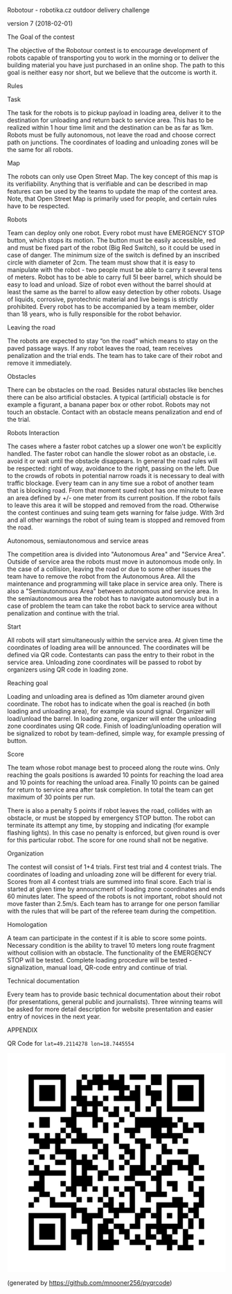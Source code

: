 Robotour - robotika.cz outdoor delivery challenge

version 7 (2018-02-01)

The Goal of the contest

The objective of the Robotour contest is to encourage development of robots
capable of transporting you to work in the morning or to deliver the building
material you have just purchased in an online shop. The path to this goal is
neither easy nor short, but we believe that the outcome is worth it.

Rules

Task

The task for the robots is to pickup payload in loading area, deliver it to
the destination for unloading and return back to service area. This has to be
realized within 1 hour time limit and the destination can be
as far as 1km. Robots must be fully autonomous, not leave the road
and choose correct path on junctions. The coordinates of loading and unloading zones will
be the same for all robots.

Map

The robots can only use Open Street Map. The key concept of this map is its
verifiability.  Anything that is verifiable and can be described in map features
can be used by the teams to update the map of the contest area. Note, that Open
Street Map is primarily used for people, and certain rules have to be
respected.

Robots

Team can deploy only one robot. Every robot must have EMERGENCY STOP button,
which stops its motion. The button must be easily accessible, red and must be
fixed part of the robot (Big Red Switch), so it could be used in case of
danger. The minimum size of the switch is defined by an inscribed circle with
diameter of 2cm.
The team must show that it is easy to manipulate with the
robot - two people must be able to carry it several tens of meters.
Robot has to be able to carry full 5l beer barrel, which
should be easy to load and unload.
Size of robot even without the barrel should at least the same as the barrel
to allow easy detection by other robots.
Usage of liquids, corrosive, pyrotechnic material and live beings is strictly
prohibited.
Every robot has to be accompanied by a team member, older than 18 years,
who is fully responsible for the robot behavior.

Leaving the road

The robots are expected to stay “on the road” which means to stay on the paved
passage ways. If any robot leaves the road, team receives penalization and the trial ends.
The team has to take care of their robot and remove it immediately.

Obstacles

There can be obstacles on the road. Besides natural obstacles like benches
there can be also artificial obstacles. A typical (artificial) obstacle is for example a
figurant, a banana paper box or other robot. Robots may not touch an obstacle.
Contact with an obstacle means penalization and end of the trial.

Robots Interaction

The cases where a faster robot catches up a slower one won't be explicitly
handled. The faster robot can handle the slower robot as an obstacle, i.e.
avoid it or wait until the obstacle disappears. In general the road rules
will be respected: right of way, avoidance to the right, passing on the left.
Due to the crowds of robots in potential narrow roads it is necessary to deal
with traffic blockage. Every team can in any time sue a robot of another team
that is blocking road. From that moment sued robot has one minute to leave an
area defined by +/- one meter from its current position. If the robot fails to
leave this area it will be stopped and removed from the road. Otherwise the
contest continues and suing team gets warning for false judge. With 3rd and all
other warnings the robot of suing team is stopped and removed from the road.


Autonomous, semiautonomous and service areas

The competition area is divided into "Autonomous Area" and "Service Area".
Outside of service area the robots must move in autonomous mode only.
In the case of a collision, leaving the road or due to some other issues the
team have to remove the robot from the Autonomous Area.
All the maintenance and programming will take place in service area only.
There is also a "Semiautonomous Area" between autonomous and
service area. In the semiautonomous area the robot has to navigate autonomously
but in a case of problem the team can take the robot back to service area without
penalization and continue with the trial.

Start

All robots will start simultaneously within the service
area. At given time the coordinates of loading area will be announced.
The coordinates will be defined via QR code. Contestants can pass the
entry to their robot in the service area. Unloading zone coordinates
will be passed to robot by organizers using QR code in loading zone.

Reaching goal

Loading and unloading area is defined as 10m diameter around given coordinate.
The robot has to indicate when the goal is reached (in both loading and
unloading area), for example via sound signal. Organizer will load/unload the barrel.
In loading zone, organizer will enter the unloading zone coordinates using QR code.
Finish of loading/unloading operation will be signalized to robot by team-defined, simple way, for example pressing of button.

Score

The team whose robot manage best to proceed along the route wins. Only reaching
the goals positions is awarded 10 points for reaching the load area and 10 points
for reaching the unload area. Finally 10 points can be gained for return to
service area after task completion. In total the team can get maximum of 30 points
per run.

There is also a penalty 5 points if robot leaves the road, collides with an obstacle,
or must be stopped by emergency STOP button. The robot can terminate its attempt
any time, by stopping and indicating (for example flashing lights).
In this case no penalty is enforced, but given round is over for this particular
robot. The score for one round shall not be negative.

Organization

The contest will consist of 1+4 trials. First test trial and 4 contest trials.
The coordinates of loading and unloading zone will be different for every trial.
Scores from all 4 contest trials are summed into final score.
Each trial is started at given time by announcment of loading zone coordinates
and ends 60 minutes later.
The speed of the robots is not important, robot should not move faster than 2.5m/s.
Each team has to arrange for one person familiar with the rules that will be part of
the referee team during the competition.

Homologation

A team can participate in the contest if it is able to score some points.
Necessary condition is the ability to travel 10 meters long route
fragment without collision with an obstacle.
The functionality of the EMERGENCY STOP will be tested.
Complete loading procedure will be tested - signalization, manual load, QR-code entry and continue of trial.

Technical documentation

Every team has to provide basic technical documentation about their robot (for
presentations, general public and journalists). Three winning teams will be
asked for more detail description for website presentation and easier entry of
novices in the next year.


APPENDIX

QR Code for `lat=49.2114278 lon=18.7445554`

![QR Code](qrcode.svg)

(generated by https://github.com/mnooner256/pyqrcode)
